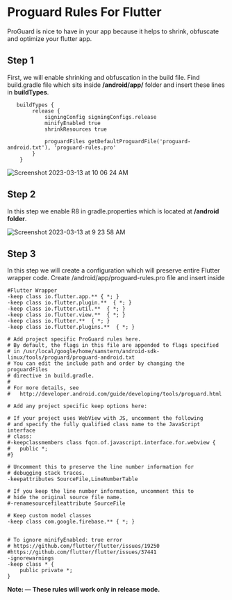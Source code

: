 # Proguard Rules For Flutter

ProGuard is nice to have in your app because it helps to shrink, obfuscate and optimize your flutter app.


## Step 1

First, we will enable shrinking and obfuscation in the build file. Find build.gradle file which sits inside **/android/app/** folder and insert these lines in **buildTypes**.

```
   buildTypes {
        release {
            signingConfig signingConfigs.release
            minifyEnabled true
            shrinkResources true

            proguardFiles getDefaultProguardFile('proguard-android.txt'), 'proguard-rules.pro'
        }
    }
```

![Screenshot 2023-03-13 at 10 06 24 AM](https://user-images.githubusercontent.com/77187473/224609312-d2d818b7-e953-41a0-bb08-65b3a82a1f53.png)



## Step 2

In this step we enable R8 in gradle.properties which is located at **/android folder**.

![Screenshot 2023-03-13 at 9 23 58 AM](https://user-images.githubusercontent.com/77187473/224607788-8c03a2ab-0da8-4737-9c26-dd1475a5dd7a.png)
## Step 3

In this step we will create a configuration which will preserve entire Flutter wrapper code. Create /android/app/proguard-rules.pro file and insert inside

```
#Flutter Wrapper
-keep class io.flutter.app.** { *; }
-keep class io.flutter.plugin.**  { *; }
-keep class io.flutter.util.**  { *; }
-keep class io.flutter.view.**  { *; }
-keep class io.flutter.**  { *; }
-keep class io.flutter.plugins.**  { *; }

# Add project specific ProGuard rules here.
# By default, the flags in this file are appended to flags specified
# in /usr/local/google/home/samstern/android-sdk-linux/tools/proguard/proguard-android.txt
# You can edit the include path and order by changing the proguardFiles
# directive in build.gradle.
#
# For more details, see
#   http://developer.android.com/guide/developing/tools/proguard.html

# Add any project specific keep options here:

# If your project uses WebView with JS, uncomment the following
# and specify the fully qualified class name to the JavaScript interface
# class:
#-keepclassmembers class fqcn.of.javascript.interface.for.webview {
#   public *;
#}

# Uncomment this to preserve the line number information for
# debugging stack traces.
-keepattributes SourceFile,LineNumberTable

# If you keep the line number information, uncomment this to
# hide the original source file name.
#-renamesourcefileattribute SourceFile

# Keep custom model classes
-keep class com.google.firebase.** { *; }


# To ignore minifyEnabled: true error
# https://github.com/flutter/flutter/issues/19250
#https://github.com/flutter/flutter/issues/37441
-ignorewarnings
-keep class * {
    public private *;
}
```

**Note: — These rules will work only in release mode.**
